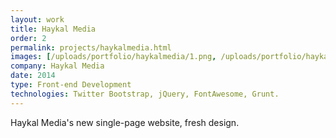 ```yaml
---
layout: work
title: Haykal Media
order: 2
permalink: projects/haykalmedia.html
images: [/uploads/portfolio/haykalmedia/1.png, /uploads/portfolio/haykalmedia/2.png, /uploads/portfolio/haykalmedia/3.png]
company: Haykal Media
date: 2014
type: Front-end Development
technologies: Twitter Bootstrap, jQuery, FontAwesome, Grunt.
---
```


Haykal Media's new single-page website, fresh design.